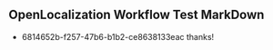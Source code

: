 ## OpenLocalization Workflow Test MarkDown
* 6814652b-f257-47b6-b1b2-ce8638133eac 
thanks!<!--HONumber=Feb16_HO4-->
